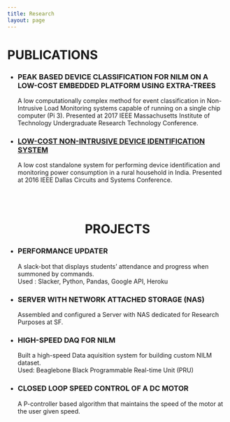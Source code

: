 ```yaml
---
title: Research
layout: page
---
```


<h1>PUBLICATIONS</h1>

<ul>
    <li>
        <h3>PEAK BASED DEVICE CLASSIFICATION FOR NILM ON A LOW-COST EMBEDDED PLATFORM USING EXTRA-TREES</h3>
        <p> A low computationally complex method for event classification in Non-Intrusive Load Monitoring systems capable of running on a single chip computer (Pi 3). Presented at  2017 IEEE Massachusetts Institute of Technology Undergraduate Research Technology Conference.</p>
    </li>
    <li>
        <h3><a href='http://ieeexplore.ieee.org/document/7791140/'>LOW-COST NON-INTRUSIVE DEVICE IDENTIFICATION SYSTEM</a></h3>
        <p>A low cost standalone system for performing device identification and monitoring power consumption in a rural household in India. Presented at 2016 IEEE Dallas Circuits and Systems Conference.</p> 
    </li>
</ul>

<br>
<br>

<center><h1>PROJECTS</h1></center>

<ul>
    <li><h3>PERFORMANCE UPDATER</h3>
    <p>A slack-bot that displays students’ attendance and progress when summoned by commands.<br>
    Used : Slacker, Python, Pandas, Google API, Heroku</p>
    </li>
    <li><h3>SERVER WITH NETWORK ATTACHED STORAGE (NAS)</h3>
    <p> Assembled and configured a Server with NAS dedicated for Research Purposes at SF. </p>
    </li>
    <li><h3>HIGH-SPEED DAQ FOR NILM</h3>
        <p>Built a high-speed Data aquisition system for building custom NILM dataset.<br>
        Used: Beaglebone Black Programmable Real-time Unit (PRU)</p>
    </li>
    <li><h3>CLOSED LOOP SPEED CONTROL OF A DC MOTOR</h3>
    <p>A P-controller based algorithm that maintains the speed of the motor at the user given speed.</p>
    </li>
</ul>